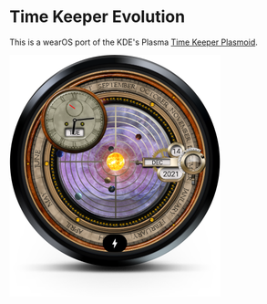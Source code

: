 Time Keeper Evolution
===========
This is a wearOS port of the KDE's Plasma [Time Keeper Plasmoid](https://github.com/xyz32/timekeeper-evolution).

![Time Keeper Evolution](media/device-2021-12-14-181459.png)

